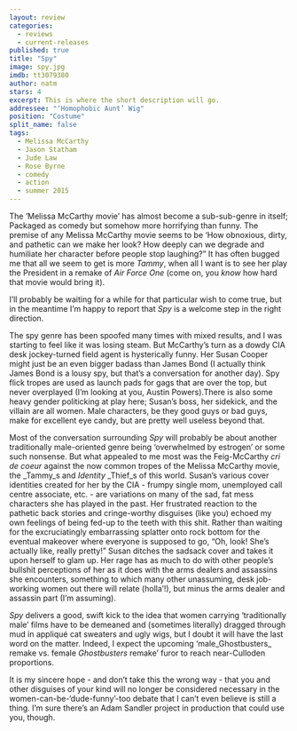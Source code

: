 ```yaml
---
layout: review
categories: 
  - reviews
  - current-releases
published: true
title: "Spy"
image: spy.jpg
imdb: tt3079380
author: natm
stars: 4
excerpt: This is where the short description will go.
addressee: "‘Homophobic Aunt’ Wig"
position: "Costume"
split_name: false
tags: 
  - Melissa McCarthy
  - Jason Statham
  - Jude Law
  - Rose Byrne
  - comedy
  - action
  - summer 2015
---
```

The ‘Melissa McCarthy movie’ has almost become a sub-sub-genre in itself; Packaged as comedy but somehow more horrifying than funny. The premise of any Melissa McCarthy movie seems to be ‘How obnoxious, dirty, and pathetic can we make her look? How deeply can we degrade and humiliate her character before people stop laughing?” It has often bugged me that all we seem to get is more _Tammy_, when all I want is to see her play the President in a remake of _Air Force One_ (come on, you _know_ how hard that movie would bring it).

I’ll probably be waiting for a while for that particular wish to come true, but in the meantime I’m happy to report that _Spy_ is a welcome step in the right direction.

The spy genre has been spoofed many times with mixed results, and I was starting to feel like it was losing steam. But McCarthy’s turn as a dowdy CIA desk jockey-turned field agent is hysterically funny. Her Susan Cooper might just be an even bigger badass than James Bond (I actually think James Bond is a lousy spy, but that’s a conversation for another day). Spy flick tropes are used as launch pads for gags that are over the top, but never overplayed (I’m looking at you, Austin Powers).There is also some heavy gender politicking at play here; Susan’s boss, her sidekick, and the villain are all women. Male characters, be they good guys or bad guys, make for excellent eye candy, but are pretty well useless beyond that. 

Most of the conversation surrounding _Spy_ will probably be about another traditionally male-oriented genre being ‘overwhelmed by estrogen’ or some such nonsense. But what appealed to me most was the Feig-McCarthy _cri de_ _coeur_ against the now common tropes of the Melissa McCarthy movie, the _Tammy_s and _Identity_ _Thief_s of this world. Susan’s various cover identities created for her by the CIA - frumpy single mom, unemployed call centre associate, etc. - are variations on many of the sad, fat mess characters she has played in the past. Her frustrated reaction to the pathetic back stories and cringe-worthy disguises (like you) echoed my own feelings of being fed-up to the teeth with this shit. Rather than waiting for the excruciatingly embarrassing splatter onto rock bottom for the eventual makeover where everyone is supposed to go, “Oh, look! She’s actually like, really pretty!” Susan ditches the sadsack cover and takes it upon herself to glam up. Her rage has as much to do with other people’s bullshit perceptions of her as it does with the arms dealers and assassins she encounters, something to which many other unassuming, desk job-working women out there will relate (holla’!), but minus the arms dealer and assassin part (I’m assuming).

_Spy_ delivers a good, swift kick to the idea that women carrying ‘traditionally male’ films have to be demeaned and (sometimes literally) dragged through mud in appliqué cat sweaters and ugly wigs, but I doubt it will have the last word on the matter. Indeed, I expect the upcoming ‘male_Ghostbusters_ remake vs. female _Ghostbusters_ remake’ furor to reach near-Culloden proportions. 

It is my sincere hope - and don’t take this the wrong way - that you and other disguises of your kind will no longer be considered necessary in the women-can-be-‘dude-funny’-too debate that I can’t even believe is still a thing. I’m sure there’s an Adam Sandler project in production that could use you, though.